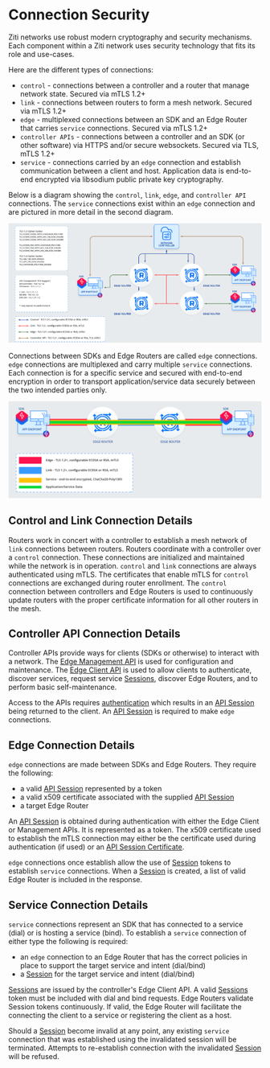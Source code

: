 # Connection Security

Ziti networks use robust modern cryptography and security mechanisms. Each component within a Ziti network uses
security technology that fits its role and use-cases.

Here are the different types of connections:

- `control` -  connections between a controller and a router that manage network state. Secured via mTLS 1.2+
- `link` - connections between routers to form a mesh network. Secured via mTLS 1.2+
- `edge` - multiplexed connections between an SDK and an Edge Router that carries `service` connections. Secured via mTLS 1.2+
- `controller APIs` - connections between a controller and an SDK (or other software) via HTTPS and/or secure websockets. Secured via TLS, mTLS 1.2+
- `service` - connections carried by an `edge` connection and establish communication between a client and host. Application data is end-to-end encrypted via libsodium public private key cryptography.

Below is a diagram showing the `control`, `link`, `edge`, and `controller API` connections. The `service` connections
exist within an `edge` connection and are pictured in more detail in the second diagram.

[![image](../../../../static/img/connections.png)](../../../../static/img/connections.png)


Connections between SDKs and Edge Routers are called `edge` connections. `edge` connections are multiplexed and carry
multiple `service` connections. Each connection is for a specific service and secured with end-to-end encryption in 
order to transport application/service data securely between the two intended parties only.

[![image](../../../../static/img/connections-edge-sdk-sdk.png)](../../../../static/img/connections-edge-sdk-sdk.png)

## Control and Link Connection Details

Routers work in concert with a controller to establish a mesh network of `link` connections between routers. Routers coordinate
with a controller over a `control` connection. These connections are initialized and maintained while the network is in
operation. `control` and `link` connections are always authenticated using mTLS. The certificates that enable mTLS
for `control` connections are exchanged during router enrollment. The `control` connection between controllers and
Edge Routers is used to continuously update routers with the proper certificate information for all other routers in
the mesh.

## Controller API Connection Details

Controller APIs provide ways for clients (SDKs or otherwise) to interact with a network. The [Edge Management API](../../../reference/developer/api/02-edge-management-reference.mdx)
is used for configuration and maintenance. The [Edge Client API](../../../reference/developer/api/01-edge-client-reference.mdx)
is used to allow clients to authenticate, discover services, request service [Sessions](sessions.md#session),
discover Edge Routers, and to perform basic self-maintenance.

Access to the APIs requires [authentication](authentication/auth.md) which results in an [API Session](authentication/auth.md#api-sessions)
being returned to the client. An [API Session](authentication/auth.md#api-sessions) is required to make `edge` connections.

## Edge Connection Details

`edge` connections are made between SDKs and Edge Routers. They require the following:

- a valid [API Session](authentication/auth.md#api-sessions) represented by a token
- a valid x509 certificate associated with the supplied [API Session](authentication/auth.md#api-sessions)
- a target Edge Router

An [API Session](authentication/auth.md#api-sessions) is obtained during authentication with either the Edge Client 
or Management APIs. It is represented as a token. The x509 certificate used to establish the mTLS connection may 
either be the certificate used during authentication (if used) or an [API Session Certificate](authentication/20-api-session-certificates.md).

`edge` connections once establish allow the use of [Session](sessions.md#session) tokens to establish
`service` connections. When a [Session](sessions.md#session) is created, a list of valid Edge Router
is included in the response.

## Service Connection Details

`service` connections represent an SDK that has connected to a service (dial) or is hosting a service (bind). To
establish a `service` connection of either type the following is required:

- an `edge` connection to an Edge Router that has the correct policies in place to support the target service and intent (dial/bind)
- a [Session](sessions.md#session) for the target service and intent (dial/bind)

[Sessions](sessions.md#session) are issued by the controller's Edge Client API. A valid [Sessions](sessions.md#session) token 
must be included with dial and bind requests. Edge Routers validate Session tokens continuously. If valid, the Edge 
Router will facilitate the connecting the client to a service or registering the client as a host.

Should a [Session](sessions.md#session) become invalid at any point, any existing `service` connection that 
was established using the invalidated session will be terminated. Attempts to re-establish connection with the 
invalidated [Session](sessions.md#session) will be refused.